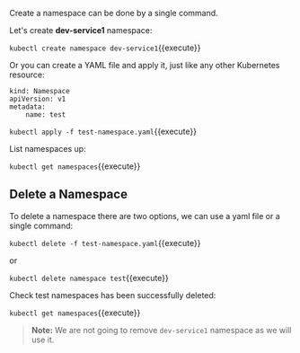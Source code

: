 Create a namespace can be done by a single command. 

Let's create **dev-service1** namespace:

`kubectl create namespace dev-service1`{{execute}}

Or you can create a YAML file and apply it, just like any other Kubernetes resource:

```
kind: Namespace
apiVersion: v1
metadata:
    name: test
```

`kubectl apply -f test-namespace.yaml`{{execute}}

List namespaces up:

`kubectl get namespaces`{{execute}}

## Delete a Namespace

To delete a namespace there are two options, we can use a yaml file or a single command:

`kubectl delete -f test-namespace.yaml`{{execute}}

 or 
 
`kubectl delete namespace test`{{execute}}

Check test namespaces has been successfully deleted:

`kubectl get namespaces`{{execute}}

>**Note:** We are not going to remove ```dev-service1``` namespace as we will use it.

